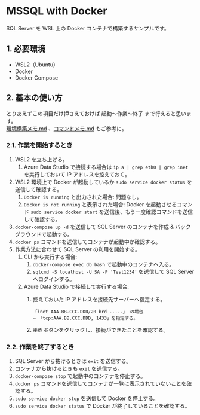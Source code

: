 <!-- omit in toc -->
# MSSQL with Docker

SQL Server を WSL 上の Docker コンテナで構築するサンプルです。

## 1. 必要環境

- WSL2（Ubuntu）
- Docker
- Docker Compose

## 2. 基本の使い方

とりあえずこの項目だけ押さえておけば 起動～作業～終了 まで行えると思います。  
[環境構築メモ.md](環境構築メモ.md) 、[コマンドメモ.md](コマンドメモ.md) もご参考に。

### 2.1. 作業を開始するとき

1. WSL2 を立ち上げる。
   1. Azure Data Studio で接続する場合は `ip a | grep eth0 | grep inet` を実行しておいて IP アドレスを控えておく。
2. WSL2 環境上で Docker が起動しているか `sudo service docker status` を送信して確認する。
    1. `Docker is running` と出力された場合: 問題なし。
    2. `Docker is not running` と表示された場合: Docker を起動させるコマンド `sudo service docker start` を送信後、もう一度確認コマンドを送信して確認する。
3. `docker-compose up -d` を送信して SQL Server のコンテナを作成 & バックグラウンドで起動する。
4. `docker ps` コマンドを送信してコンテナが起動中か確認する。
5. 作業方法に合わせて SQL Server の利用を開始する。
   1. CLI から実行する場合:
      1. `docker-compose exec db bash` で起動中のコンテナへ入る。
      2. `sqlcmd -S localhost -U SA -P 'Test1234'` を送信して SQL Server へログインする。
   2. Azure Data Studio で接続して実行する場合:
      1. 控えておいた IP アドレスを接続先サーバーへ指定する。

            ```text
            「inet AAA.BB.CCC.DDD/20 brd .....」 の場合
            ⇒ 「tcp:AAA.BB.CCC.DDD, 1433」を指定する。
            ```

      2. `接続` ボタンをクリックし、接続ができたことを確認する。

### 2.2. 作業を終了するとき

1. SQL Server から抜けるときは `exit` を送信する。
2. コンテナから抜けるときも `exit` を送信する。
3. `docker-compose stop` で起動中のコンテナを停止する。
4. `docker ps` コマンドを送信してコンテナが一覧に表示されていないことを確認する。
5. `sudo service docker stop` を送信して Docker を停止する。
6. `sudo service docker status` で Docker が終了していることを確認する。
